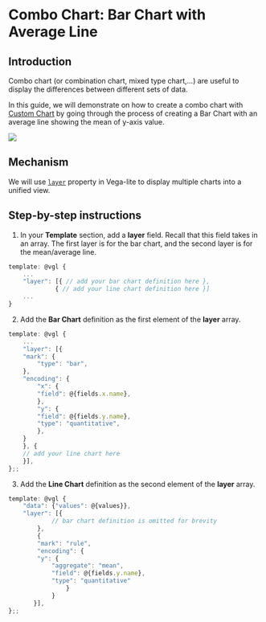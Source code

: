 # Combo Chart: Bar Chart with Average Line

## Introduction

Combo chart (or combination chart, mixed type chart,...) are useful to display the differences between different sets of data. 

In this guide, we will demonstrate on how to create a combo chart with [Custom Chart](https://docs.holistics.io/docs/charts/custom-charts) by going through the process of creating a Bar Chart with an average line showing the mean of y-axis value.

![](https://user-images.githubusercontent.com/27631976/188299724-76a85d58-2438-4d6f-9dcf-6278fe5badba.png)

## Mechanism

We will use [`layer`](https://vega.github.io/vega-lite/docs/layer.html) property in Vega-lite to display multiple charts into a unified view.

## Step-by-step instructions

1. In your **Template** section, add a **layer** field. Recall that this field takes in an array. The first layer  is for the bar chart, and the second layer is for the mean/average line. 

```js
template: @vgl {
    ...
    "layer": [{ // add your bar chart definition here },
             { // add your line chart definition here }]
    ...	
}
```
    
2. Add the **Bar Chart** definition as the first element of the **layer** array.
    
```js
template: @vgl {
    ...
    "layer": [{
    "mark": {
        "type": "bar",
    },
    "encoding": {
        "x": {
        "field": @{fields.x.name},
        },
        "y": {
        "field": @{fields.y.name},
        "type": "quantitative",
        },
    }
    }, {
    // add your line chart here
    }],
};;
```
    
3. Add the **Line Chart** definition as the second element of the **layer** array.
    
```js
template: @vgl {
    "data": {"values": @{values}},
    "layer": [{
            // bar chart definition is omitted for brevity
        }, 
        {
        "mark": "rule",
        "encoding": {
        "y": {
            "aggregate": "mean",
            "field": @{fields.y.name},
            "type": "quantitative"
                }
            }
       }],
};;
```
